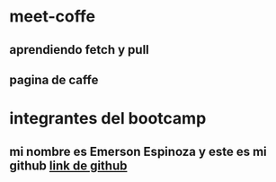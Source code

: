 # meet-coffe
## aprendiendo fetch y pull
## pagina de caffe

# integrantes del bootcamp
<h2> mi nombre es Emerson Espinoza y este es mi github <a href="https://github.com/emersonxinay" > link de github </a>


